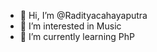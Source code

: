 - 👋 Hi, I’m @Radityacahayaputra
- 👀 I’m interested in Music 
- 🌱 I’m currently learning PhP
  
<!---
Radityacahayaputra/Radityacahayaputra is a ✨ special ✨ repository because its `README.md` (this file) appears on your GitHub profile.
You can click the Preview link to take a look at your changes.
--->
